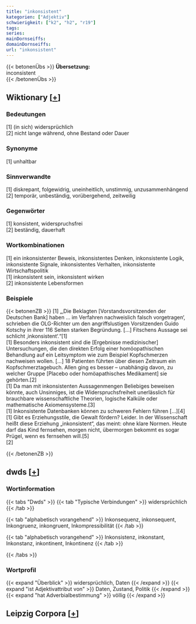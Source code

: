 ```yaml
---
title: "inkonsistent"
kategorien: ["Adjektiv"]
schwierigkeit: ["k2", "h2", "r19"]
tags:
series:
mainDornseiffs:
domainDornseiffs:
url: "inkonsistent"
---
```


{{< betonenÜbs >}}
**Übersetzung:**  
inconsistent  
{{< /betonenÜbs >}}

## Wiktionary [[+](https://de.wiktionary.org/wiki/inkonsistent)]

### Bedeutungen
[1] (in sich) widersprüchlich  
[2] nicht lange während, ohne Bestand oder Dauer  

### Synonyme
[1] unhaltbar  

### Sinnverwandte
[1] diskrepant, folgewidrig, uneinheitlich, unstimmig, unzusammenhängend  
[2] temporär, unbeständig, vorübergehend, zeitweilig  

### Gegenwörter
[1] konsistent, widerspruchsfrei  
[2] beständig, dauerhaft  

### Wortkombinationen
[1] ein inkonsistenter Beweis, inkonsistentes Denken, inkonsistente Logik, inkonsistente Signale, inkonsistentes Verhalten, inkonsistente Wirtschaftspolitik  
[1] inkonsistent sein, inkonsistent wirken  
[2] inkonsistente Lebensformen  

### Beispiele
{{< betonenZB >}}
[1]  „‚Die Beklagten [Vorstandsvorsitzenden der Deutschen Bank] haben … im Verfahren nachweislich falsch vorgetragen‘, schrieben die OLG-Richter um den angriffslustigen Vorsitzenden Guido Kotschy in ihrer 116 Seiten starken Begründung. […] Fitschens Aussage sei schlicht ‚inkonsistent‘.“[1]  
[1] Besonders inkonsistent sind die [Ergebnisse medizinischer] Untersuchungen, die den direkten Erfolg einer homöopathischen Behandlung auf ein Leitsymptom wie zum Beispiel Kopfschmerzen nachweisen wollen. […] 18 Patienten führten über diesen Zeitraum ein Kopfschmerztagebuch. Allen ging es besser – unabhängig davon, zu welcher Gruppe [Placebo oder homöapathisches Medikament] sie gehörten.[2]  
[1] Da man mit inkonsistenten Aussagenmengen Beliebiges beweisen könnte, auch Unsinniges, ist die Widerspruchsfreiheit unerlässlich für brauchbare wissenschaftliche Theorien, logische Kalküle oder mathematische Axiomensysteme.[3]  
[1] Inkonsistente Datenbanken können zu schweren Fehlern führen […][4]  
[1] Gibt es Erziehungsstile, die Gewalt fördern? Leider. In der Wissenschaft heißt diese Erziehung „inkonsistent“, das meint: ohne klare Normen. Heute darf das Kind fernsehen, morgen nicht, übermorgen bekommt es sogar Prügel, wenn es fernsehen will.[5]  
[2]  

{{< /betonenZB >}}


## dwds [[+](https://www.dwds.de/wb/inkonsistent)]

### Wortinformation
{{< tabs "Dwds" >}}
{{< tab "Typische Verbindungen" >}}
widersprüchlich
{{< /tab >}}

{{< tab "alphabetisch vorangehend" >}}
Inkonsequenz, inkonsequent, Inkongruenz, inkongruent, Inkompressibilität
{{< /tab >}}

{{< tab "alphabetisch vorangehend" >}}
Inkonsistenz, inkonstant, Inkonstanz, inkontinent, Inkontinenz
{{< /tab >}}

{{< /tabs >}}

### Wortprofil
{{< expand "Überblick" >}} widersprüchlich, Daten {{< /expand >}}
{{< expand "ist Adjektivattribut von" >}} Daten, Zustand, Politik {{< /expand >}}
{{< expand "hat Adverbialbestimmung" >}} völlig {{< /expand >}}

## Leipzig Corpora [[+](https://corpora.uni-leipzig.de/en/res?word=inkonsistent&corpusId=deu_newscrawl-public_2018)]

